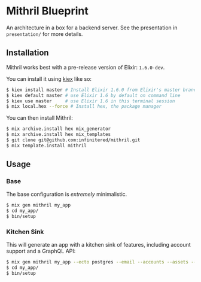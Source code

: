 # Mithril Blueprint

An architecture in a box for a backend server. See the presentation in `presentation/` for more details.

## Installation

Mithril works best with a pre-release version of Elixir: `1.6.0-dev`.

You can install it using [kiex](https://github.com/taylor/kiex) like so:

```sh
$ kiex install master # Install Elixir 1.6.0 from Elixir's master branch
$ kiex default master # use Elixir 1.6 by default on command line
$ kiex use master     # use Elixir 1.6 in this terminal session
$ mix local.hex --force # Install hex, the package manager
```

You can then install Mithril:

```sh
$ mix archive.install hex mix_generator
$ mix archive.install hex mix_templates
$ git clone git@github.com:infinitered/mithril.git
$ mix template.install mithril
```

## Usage

### Base

The base configuration is _extremely_ minimalistic.

```sh
$ mix gen mithril my_app
$ cd my_app/
$ bin/setup
```

### Kitchen Sink

This will generate an app with a kitchen sink of features, including account support and a GraphQL API:

```sh
$ mix gen mithril my_app --ecto postgres --email --accounts --assets --asset-bundler webpack --api graphql --html slim
$ cd my_app/
$ bin/setup
```